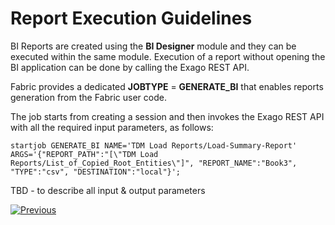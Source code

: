 # Report Execution Guidelines

BI Reports are created using the **BI Designer** module and they can be executed within the same module. Execution of a report without opening the BI application can be done by calling the Exago REST API.

Fabric provides a dedicated **JOBTYPE** = **GENERATE_BI** that enables reports generation from the Fabric user code.

The job starts from creating a session and then invokes the Exago REST API with all the required input parameters, as follows:

~~~
startjob GENERATE_BI NAME='TDM Load Reports/Load-Summary-Report' ARGS='{"REPORT_PATH":"[\"TDM Load Reports/List_of_Copied_Root_Entities\"]", "REPORT_NAME":"Book3", "TYPE":"csv", "DESTINATION":"local"}';
~~~



TBD - to describe all input & output parameters



[![Previous](/articles/images/Previous.png)](05_report_creation_guidelines.md)

